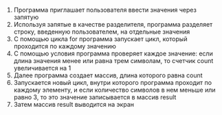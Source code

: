 1. Программа приглашает пользователя ввести значения через запятую
2. Используя запятые в качестве разделителя, программа разделяет строку, введенную пользователем, на отдельные значения
3. С помощью цикла for программа запускает цикл, который проходится по каждому значению 
4. С помощью условия программа проверяет каждое значение: если длина значения менее или равна трем символам, то счетчик count увеличивается на 1
5. Далее программа создает массив, длина которого равна count
6. Запускается новый цикл, внутри которого программа проходит по каждому элементу, и если количество символов в нем меньше или равно 3, то это значение записывается в массив result
7. Затем массив result выводится на экран

